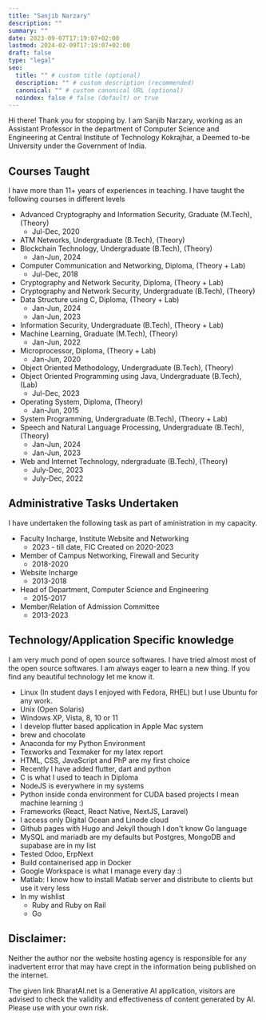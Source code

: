 ```yaml
---
title: "Sanjib Narzary"
description: ""
summary: ""
date: 2023-09-07T17:19:07+02:00
lastmod: 2024-02-09T17:19:07+02:00
draft: false
type: "legal"
seo:
  title: "" # custom title (optional)
  description: "" # custom description (recommended)
  canonical: "" # custom canonical URL (optional)
  noindex: false # false (default) or true
---
```

Hi there!
Thank you for stopping by. I am Sanjib Narzary, working as an Assistant Professor in the department of Computer Science and Engineering at Central Institute of Technology Kokrajhar, a Deemed to-be University under the Government of India.


## Courses Taught
I have more than 11+ years of experiences in teaching. I have taught the following courses in different levels
  - Advanced Cryptography and Information Security, Graduate (M.Tech), (Theory)
    - Jul-Dec, 2020
  - ATM Networks, Undergraduate (B.Tech), (Theory)
  - Blockchain Technology, Undergraduate (B.Tech), (Theory)
    - Jan-Jun, 2024
  - Computer Communication and Networking, Diploma, (Theory + Lab)
    - Jul-Dec, 2018
  - Cryptography and Network Security, Diploma, (Theory + Lab)
  - Cryptography and Network Security, Undergraduate (B.Tech), (Theory)
  - Data Structure using C, Diploma, (Theory + Lab)
    - Jan-Jun, 2024
    - Jan-Jun, 2023
  - Information Security, Undergraduate (B.Tech), (Theory + Lab)
  - Machine Learning, Graduate (M.Tech), (Theory)
    - Jan-Jun, 2022
  - Microprocessor, Diploma, (Theory + Lab)
    - Jan-Jun, 2020
  - Object Oriented Methodology, Undergraduate (B.Tech), (Theory)
  - Object Oriented Programming using Java, Undergraduate (B.Tech), (Lab)
    - Jul-Dec, 2023
  - Operating System, Diploma, (Theory)
    - Jan-Jun, 2015
  - System Programming, Undergraduate (B.Tech), (Theory + Lab)
  - Speech and Natural Language Processing, Undergraduate (B.Tech), (Theory)
    - Jan-Jun, 2024
    - Jan-Jun, 2023
  - Web and Internet Technology, ndergraduate (B.Tech), (Theory)
    - July-Dec, 2023 
    - July-Dec, 2022

## Administrative Tasks Undertaken
I have undertaken the following task as part of aministration in my capacity.
  - Faculty Incharge, Institute Website and Networking
    - 2023 - till date, FIC Created on 2020-2023
  - Member of Campus Networking, Firewall and Security
    - 2018-2020
  - Website Incharge
    - 2013-2018
  - Head of Department, Computer Science and Engineering
    - 2015-2017
  - Member/Relation of Admission Committee
    - 2013-2023

## Technology/Application Specific knowledge
I am very much pond of open source softwares. I have tried almost most of the open source softwares. I am always eager to learn a new thing. If you find any beautiful technology let me know it.
  - Linux (In student days I enjoyed with Fedora, RHEL) but I use Ubuntu for any work.
  - Unix (Open Solaris)
  - Windows XP, Vista, 8, 10 or 11
  - I develop flutter based application in Apple Mac system
  - brew and chocolate
  - Anaconda for my Python Environment
  - Texworks and Texmaker for my latex report
  - HTML, CSS, JavaScript and PhP are my first choice
  - Recently I have added flutter, dart and python
  - C is what I used to teach in Diploma
  - NodeJS is everywhere in my systems
  - Python inside conda environment for CUDA based projects I mean machine learning :)
  - Frameworks (React, React Native, NextJS, Laravel)
  - I access only Digital Ocean and Linode cloud
  - Github pages with Hugo and Jekyll though I don't know Go language
  - MySQL and mariadb are my defaults but Postgres, MongoDB and supabase are in my list
  - Tested Odoo, ErpNext
  - Build containerised app in Docker 
  - Google Workspace is what I manage every day :)
  - Matlab: I know how to install Matlab server and distribute to clients but use it very less
  - In my wishlist
    - Ruby and Ruby on Rail
    - Go
  





## Disclaimer:
Neither the author nor the website hosting agency is responsible for any inadvertent error that may have crept in the information being published on the internet. 

The given link BharatAI.net is a Generative AI application, visitors are advised to check the validity and  effectiveness of content generated by AI. Please use with your own risk.
